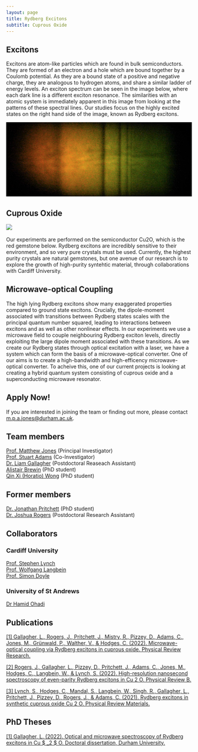 ```yaml
---
layout: page
title: Rydberg Excitons
subtitle: Cuprous Oxide
---
```

## Excitons
Excitons are atom-like particles which are found in bulk semiconductors. They are formed of an electron and a hole which are bound together by a Coulomb potential. As they are a bound state of a positive and negative charge, they are analogous to hydrogen atoms, and share a similar ladder of energy levels. An exciton spectrum can be seen in the image below, where each dark line is a different exciton resonance. The similarities with an atomic system is immediately apparent in this image from looking at the patterns of these spectral lines. Our studies focus on the highly excited states on the right hand side of the image, known as Rydberg excitons.

![](excitons/img/spec.png)

## Cuprous Oxide
![](excitons/img/stone.png)

Our experiments are performed on the semiconductor Cu2O, which is the red gemstone below. Rydberg excitons are incredibly sensitive to their environment, and so very pure crystals must be used. Currently, the highest purity crystals are natural gemstones, but one avenue of our research is to explore the growth of high-purity syntehtic material, through collaborations with Cardiff University. 

## Microwave-optical Coupling 

The high lying Rydberg excitons show many exaggerated properties compared to ground state excitons. Crucially, the dipole-moment associated with transitions between Rydberg states scales with the principal quantum number squared, leading to interactions between excitons and as well as other nonlinear effects. In our experiments we use a microwave field to couple neighbouring Rydberg exciton levels, directly exploiting the large dipole moment associated with these transitions. As we create our Rydberg states through optical excitation with a laser, we have a system which can form the basis of a microwave-optical converter. One of our aims is to create a high-bandwidth and high-efficency microwave-optical converter. To acheive this, one of our current projects is looking at creating a hybrid quantum system consisting of cuprous oxide and a superconducting microwave resonator. 



## Apply Now!
If you are interested in joining the team or finding out more, please contact m.p.a.jones@durham.ac.uk.

## Team members 
[Prof. Matthew Jones](https://www.durham.ac.uk/staff/m-p-a-jones/) (Principal Investigator) <br>
[Prof. Stuart Adams](https://www.durham.ac.uk/staff/c-s-adams/) (Co-Investigator) <br>
[Dr. Liam Gallagher](https://www.durham.ac.uk/staff/liam-a-gallagher/) (Postdoctoral Reaseach Assistant) <br>
[Alistair Brewin](https://www.durham.ac.uk/staff/alistair-brewin/) (PhD student) <br>
[Qin Xi (Horatio) Wong](https://www.durham.ac.uk/staff/qin-x-wong/) (PhD student) 
## Former members 
[Dr. Jonathan Pritchett](https://www.durham.ac.uk/staff/jonathan-pritchett/) (PhD student) <br>
[Dr. Joshua Rogers](https://figshare.manchester.ac.uk/authors/Joshua_Rogers/12843404) (Postdoctoral Research Assistant)

## Collaborators
### Cardiff University
[Prof. Stephen Lynch](https://profiles.cardiff.ac.uk/staff/lynchsa) <br>
[Prof. Wolfgang Langbein](https://profiles.cardiff.ac.uk/staff/langbeinww) <br>
[Prof. Simon Doyle](https://profiles.cardiff.ac.uk/staff/doylesm) 

### University of St Andrews
[Dr Hamid Ohadi](https://www.st-andrews.ac.uk/physics-astronomy/people/ho35/)

## Publications
[[1] Gallagher, L., Rogers, J., Pritchett, J., Mistry, R., Pizzey, D., Adams, C., Jones, M., Grünwald, P., Walther, V., & Hodges, C. (2022). Microwave-optical coupling via Rydberg excitons in cuprous oxide. Physical Review Research.](https://journals.aps.org/prresearch/pdf/10.1103/PhysRevResearch.4.013031) <br>

[[2] Rogers, J., Gallagher, L., Pizzey, D., Pritchett, J., Adams, C., Jones, M., Hodges, C., Langbein, W., & Lynch, S. (2022). High-resolution nanosecond spectroscopy of even-parity Rydberg excitons in Cu 2 O. Physical Review B.](https://journals.aps.org/prb/pdf/10.1103/PhysRevB.105.115206) <br>

[[3] Lynch, S., Hodges, C., Mandal, S., Langbein, W., Singh, R., Gallagher, L., Pritchett, J., Pizzey, D., Rogers, J., & Adams, C. (2021). Rydberg excitons in synthetic cuprous oxide Cu 2 O. Physical Review Materials.](https://journals.aps.org/prmaterials/pdf/10.1103/PhysRevMaterials.5.084602)

## PhD Theses
[[1] Gallagher, L. (2022). Optical and microwave spectroscopy of Rydberg excitons in Cu $ _2 $ O. Doctoral dissertation, Durham University.](http://etheses.dur.ac.uk/14296/1/Gallagher000720653_corrected.pdf)
